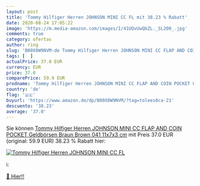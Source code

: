 ```yaml
---
layout: post
title: 'Tommy Hilfiger Herren JOHNSON MINI CC FL mit 38.23 % Rabatt'
date: 2020-08-24 17:05:22
image: 'https://m.media-amazon.com/images/I/41UQvUwQbZL._SL200_.jpg'
comments: true
category: ofertas
author: ring
slug: 'B00X0W9NVM-de Tommy Hilfiger Herren JOHNSON MINI CC FLAP AND COIN POCKET...'
tags: [  ]
actualPrice: 37.0 EUR
currency: EUR
price: 37.0
comparePrice: 59.9 EUR
prodname: 'Tommy Hilfiger Herren JOHNSON MINI CC FLAP AND COIN POCKET Geldbörsen  Braun  Brown 041   11x7x3 cm'
country: 'de'
flag: '🇩🇪'
buyurl: 'https://www.amazon.de/dp/B00X0W9NVM/?tag=tolees0ca-21'
descuento: '38.23'
average: '37.0'
---
```


Sie können [Tommy Hilfiger Herren JOHNSON MINI CC FLAP AND COIN POCKET Geldbörsen  Braun  Brown 041   11x7x3 cm](https://www.amazon.de/dp/B00X0W9NVM/?tag=tolees0ca-21) mit Preis 37.0 EUR (original: 59.9 EUR) 38.23 % Rabatt hier:

[![Tommy Hilfiger Herren JOHNSON MINI CC FL](https://m.media-amazon.com/images/I/41UQvUwQbZL._SL200_.jpg)](https://www.amazon.de/dp/B00X0W9NVM/?tag=tolees0ca-21)

ℹ️:


[🛒 Hier!!](https://www.amazon.de/dp/B00X0W9NVM/?tag=tolees0ca-21)
